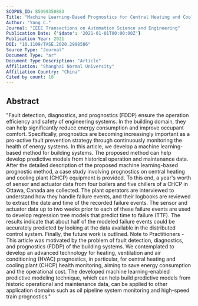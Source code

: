 ```yaml
---
SCOPUS_ID: 85099350883
Title: "Machine Learning-Based Prognostics for Central Heating and Cooling Plant Equipment Health Monitoring"
Author: "Yang C."
Journal: "IEEE Transactions on Automation Science and Engineering"
Publication Date: {'$date': '2021-01-01T00:00:00Z'}
Publication Year: 2021
DOI: "10.1109/TASE.2020.2998586"
Source Type: "Journal"
Document Type: "ar"
Document Type Description: "Article"
Affiliation: "Shanghai Normal University"
Affiliation Country: "China"
Cited by count: 18
---
```


## Abstract
"Fault detection, diagnostics, and prognostics (FDDP) ensure the operation efficiency and safety of engineering systems. In the building domain, they can help significantly reduce energy consumption and improve occupant comfort. Specifically, prognostics are becoming increasingly important as a pro-active fault prevention strategy through continuously monitoring the health of energy systems. In this article, we develop a machine learning-based method for building systems. The proposed method can help develop predictive models from historical operation and maintenance data. After the detailed description of the proposed machine learning-based prognostic method, a case study involving prognostics on central heating and cooling plant (CHCP) equipment is provided. To this end, a year's worth of sensor and actuator data from four boilers and five chillers of a CHCP in Ottawa, Canada are collected. The plant operators are interviewed to understand how they handle failure events, and their logbooks are reviewed to extract the date and time of the recorded failure events. The sensor and actuator data up to two weeks prior to each of these failure events are used to develop regression tree models that predict time to failure (TTF). The results indicate that about half of the modeled failure events could be accurately predicted by looking at the data available in the distributed control system. Finally, the future work is outlined. Note to Practitioners - This article was motivated by the problem of fault detection, diagnostics, and prognostics (FDDP) of the building systems. We contemplated to develop an advanced technology for heating, ventilation and air conditioning (HVAC) prognostics, in particular, for central heating and cooling plant (CHCP) health monitoring, aiming to save energy consumption and the operational cost. The developed machine learning-enabled predictive modeling technique, which can help build predictive models from historic operational and maintenance data, can be applied to other application domains such as oil pipeline system monitoring and high-speed train prognostics."
